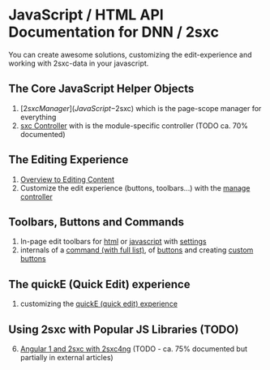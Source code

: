 # JavaScript / HTML API Documentation for DNN / 2sxc

You can create awesome solutions, customizing the edit-experience and working with 2sxc-data in your javascript.

## The Core JavaScript Helper Objects
1. [$2sxc Manager](JavaScript-$2sxc) which is the page-scope manager for everything
1. [sxc Controller](JavaScript-Sxc-Controller) with is the module-specific controller (TODO ca. 70% documented)

## The Editing Experience
1. [Overview to Editing Content](Overview-Edit) 
1. Customize the edit experience (buttons, toolbars...) with the [manage controller](JavaScript-Manage-Controller)

## Toolbars, Buttons and Commands
1. In-page edit toolbars for [html](Html-Toolbars-and-Buttons) or [javascript](JavaScript-Toolbars-and-Buttons) with [settings](Html-Js-Toolbar-Settings)
1. internals of a [command (with full list)](Html-Js-Commands), of [buttons](Html-Js-Button) and creating [custom buttons](Html-Js-Command-Custom-Code)

## The quickE (Quick Edit) experience
1. customizing the [quickE (quick edit) experience](Html-Js-$quickE)

## Using 2sxc with Popular JS Libraries (TODO)
6. [Angular 1 and 2sxc with 2sxc4ng](AngularJs-1-Overview) (TODO - ca. 75% documented but partially in external articles)


[//]: # "This is a comment - for those who have never seen this"
[//]: # "The following lines are a list of links used in this page, referenced from above"
[CustomizeData]:Razor-SexyContentWebPage.CustomizeData
[InstancePurpose]:Razor-SexyContentWebPage.InstancePurpose
[CustomizeSearch]:Razor-SexyContentWebPage.CustomizeSearch